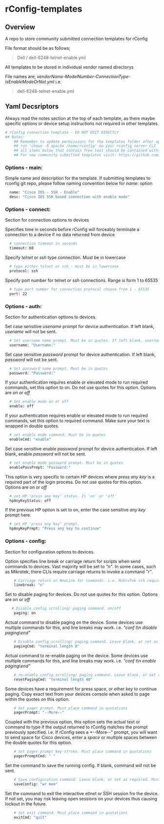 
# rConfig-templates

## Overview
A repo to store community submitted connection templates for rConfig

File format should be as follows;
> Dell / dell-6248-telnet-enable.yml

All templates to be stored in individual vendor named directorys 

File names are;
*vendorName-ModelNumber-ConnectionType-isEnableModeOrNot.yml*
i.e. 
> dell-6248-telnet-enable.yml



## Yaml Decsriptors

Always read the notes section at the top of each template, as there maybe specific options or device setup instructions not required in other templates.
```sh
# rConfig connection template - DO NOT EDIT DIRECTLY
## Notes: 
    ## Remember to update permissions for the templates folder after uploading new template files.
    ## run 'chown -R apache /home/rconfig' on your rconfig server CLI
    ## all items below that contain free text should be contained within quotation marks " "
    ## For new community submitted templates visit: https://github.com/rconfig/rConfig-templates
```

### Options - main: 
Simple name and description for the template. If submitting templates to rconfig git repo, please follow naming convention below for *name:* option
```sh
  name: "Cisco IOS - SSH - Enable"
  desc: "Cisco IOS SSH based connection with enable mode"
```

### Options - connect: 
Section for connection options to devices

Specifies time in seconds before rConfig will forceably terminate a connection to a device if no data returned from device
```sh
  # connection timeout in seconds
  timeout: 60
```

Specify *telnet* or *ssh* type connection. Must be in lowercase
```sh
  # type either telnet or ssh - must be in lowercase
  protocol: ssh
```

Specify port number for telnet or ssh connections. Range is form 1 to 65535
```sh
  # type port number for connection protocol choose from 1 - 65535
  port: 22
```

### Options - auth: 
Section for authentication options to devices.

Set case sensitive *usename* prompt for device authentication. If left blank, *usename* will not be sent.
```sh
  # Set username name prompt. Must be in quotes. If left blank, username will not be sent.
  username: "Username:"
```

Set case sensitive *password* prompt for device authentication. If left blank, *password* will not be sent.
```sh
  # Set password name prompt. Must be in quotes
  password: "Password:"
```

If your authentication requires enable or elevated mode to run required commands, set this option to on. Do not use quotes for this option. Options are *on* or *off*
```sh
  # Set enable mode on or off
  enable: off
```

If your authentication requires enable or elevated mode to run required commands, set this option to required command. Make sure your text is wrapped in double quotes.
```sh
  # set enable mode command. Must be in quotes
  enableCmd: "enable"
```

Set case sensitive enable *password* prompt for device authentication. If left blank, enable *password* will not be sent.
```sh
  # set enable mode password prompt. Must be in quotes
  enablePassPrmpt: "Password:"
```

This option is very specific to certain HP devices where *press any key* is a required part of the login process. Do not use quotes for this option. Options are *on* or *off*
```sh
  # set HP 'press any key' status. Is 'on' or 'off'
  hpAnyKeyStatus: off
```

If the previous HP option is set to on, enter the case sensitive *any key* prompt here.
```sh
  # set HP 'press any key' prompt. 
  hpAnyKeyPrmpt: "Press any key to continue"  
```
### Options - config: 
Section for configuration options to devices.

Option specifies line break or carriage return for scripts when send commands to devices. Vast majority will be set to *"n"*. In some cases, such as Mikrotek, there CLIs require carriage returns to invoke a command *"r"*.
```sh
	# Carriage return or NewLine for commands. i.e. MikroTek ssh requires \r. Options: 'r' or 'n' (may use rn in future if required)
    linebreak: "n"
```
Set to disable paging for devices. Do not use quotes for this option. Options are *on* or *off*
```sh
   # Disable config scrolling/ paging command. on/off
    paging: on
```

Actual command to disable paging on the device. Some devices use multiple commands for this, and line breaks may work. i.e. *"conf t\n disable paging\end"*
```sh
    # Disable config scrolling/ paging command. Leave blank, or set as required. Must place command in quotations
    pagingCmd: "terminal length 0"
```

Actual command to re-enable paging on the device. Some devices use multiple commands for this, and line breaks may work. i.e. *"conf t\n enable paging\end"*
```sh
    # re-enable config scrolling/ paging command. Leave blank, or set as required. Must place command in quotations
    resetPagingCmd: "terminal length 40"
```

Some devices have a requirement for press space, or other key to continue paging. Copy exact text from your devices console when asked to page within the quotes on this option.
```sh
    # Set pager prompt. Must place command in quotations
    pagerPrompt: "--More--"
```

Coupled with the previous option, this option sets the actual text or command to type if the output returned to rConfig matches the prompt previously specified. i.e. If rConfig sees a *--More--" prompt, you will want to send space for Cisco devices, enter a *space* or multiple spaces between the double quotes for this option.
```sh
    # Set pager prompt key-stroke. Must place command in quotations
    pagerPromptCmd: " "
```

Set the command to save the running config. If blank, command will not be sent.
```sh
    # Save configuration command. Leave blank, or set as required. Must be in quotes
    saveConfig: "wr mem"
```

Set the command to exit the interactive etlnet or SSH session fro the device. If not set, you may risk leaving open sessions on your devices thus causing lockout in the future. 
```sh
    # Set exit command. Must place command in quotations
    exitCmd: "quit"
```
